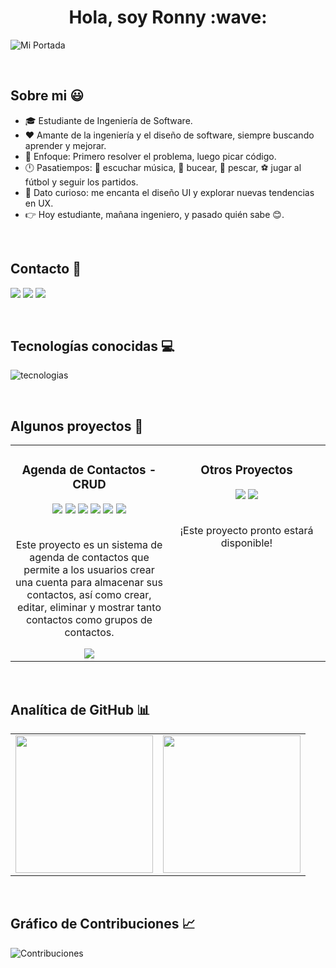 <h1 align="center"> Hola, soy Ronny :wave: </h1>

![Mi Portada](https://i.postimg.cc/3R3SKbyL/Mi-Portada-Git-Hub.png)

<br>

## Sobre mi :smiley:
- :mortar_board: Estudiante de Ingeniería de Software.
- :heart: Amante de la ingeniería y el diseño de software, siempre buscando aprender y mejorar.
- :brain: Enfoque: Primero resolver el problema, luego picar código.
- :clock12: Pasatiempos: :musical_note: escuchar música, :ocean: bucear, :fishing_pole_and_fish: pescar, :soccer: jugar al fútbol y seguir los partidos.
- :eyes: Dato curioso: me encanta el diseño UI y explorar nuevas tendencias en UX.
- :point_right: Hoy estudiante, mañana ingeniero, y pasado quién sabe :blush:.

<br>


## Contacto :e-mail:
<a href="mailto:ronnytito.dev@gmail.com" target="_blank"><img src="https://skillicons.dev/icons?i=gmail"></a>
<a href="https://www.linkedin.com/in/ronnytito" target="_blank" ><img src="https://skillicons.dev/icons?i=linkedin"></a>
<a href="https://x.com/RonnyTito_" target="_blank"><img src="https://skillicons.dev/icons?i=twitter"></a>

<br>


## Tecnologías conocidas :computer:
![tecnologias](https://skillicons.dev/icons?i=html,css,js,php,mysql,java,py,vscode,linux)

<br>


## Algunos proyectos :bricks:
<table>
  <tr>
    <td width="50%" valign="top" align="center">
      <h3> Agenda de Contactos - CRUD </h3>
      <div>
        <img src="https://i.postimg.cc/9fdgHjfR/CRUD-Agenda-Contactos.png">
        <img src="https://img.shields.io/badge/HTML-E34F26?logo=html5&logoColor=white&style=for-the-badge">
        <img src="https://img.shields.io/badge/CSS-1572B6?logo=css3&logoColor=white&style=for-the-badge">
        <img src="https://img.shields.io/badge/JS-F7DF1E?logo=JavaScript&logoColor=white&style=for-the-badge">
        <img src="https://img.shields.io/badge/PHP-777BB4?logo=PHP&logoColor=white&style=for-the-badge">
        <img src="https://img.shields.io/badge/MYSQL-4479A1?logo=MySQL&logoColor=white&style=for-the-badge">
        <br> <br>
        <p> Este proyecto es un sistema de agenda de contactos que permite a los usuarios crear una cuenta para almacenar sus contactos, así como crear, editar, eliminar y mostrar tanto contactos como grupos de contactos. </p>
        <a href="https://github.com/RonnyTito-Dev/Agenda-Contactos" target="_blank"> <img src="https://img.shields.io/badge/VER%20PROYECTO-00C244?logo=GitHub&logoColor=white&style=for-the-badge"> </a>
      </div>
   </td>

   <td width="50%" valign="top" align="center">
      <h3> Otros Proyectos </h3>
      <div> 
        <img src="https://i.postimg.cc/KYSpWYmh/Nuevos-Proyectos-Git-Hub.png">
        <img src="https://img.shields.io/badge/PRONTO DISPONIBLE-FF880F?logo=slickpic&logoColor=white&style=for-the-badge">
        <br> <br>
        <p> ¡Este proyecto pronto estará disponible! </p>
      </div>
   </td>
  </tr> 
</table>

<br>


## Analítica de GitHub :bar_chart:
<table>
  <tr>
    <td>
      <img src="https://github-readme-stats-eight-theta.vercel.app/api?username=RonnyTito-Dev&show_icons=true&theme=algolia&include_all_commits=true&count_private=true" style="height: 220px;"/>
    </td>
    <td>
      <img src="https://github-readme-stats-eight-theta.vercel.app/api/top-langs/?username=RonnyTito-Dev&layout=compact&langs_count=8&theme=algolia" style="height: 220px;"/>
    </td>
  </tr>
</table>

<br>


## Gráfico de Contribuciones :chart_with_upwards_trend:
![Contribuciones](https://github-readme-activity-graph.vercel.app/graph?username=RonnyTito-Dev&bg_color=011627&color=79d3c3&line=c792ea&point=ffeb95&area=true&hide_border=false)
